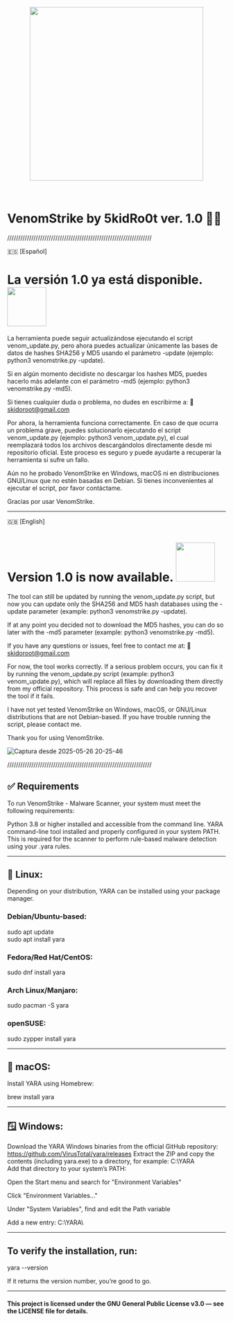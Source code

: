 <p align="center">
  <img src="https://media.giphy.com/media/YRDuN32tiOevbMTNMK/giphy.gif?cid=ecf05e479otb19ifyhrsabvn4sfkl9m6g8jjdgto7vdz2zmj&ep=v1_stickers_search&rid=giphy.gif&ct=s" width="400" />
</p>

<br>

# VenomStrike by 5kidRo0t ver. 1.0 🏴‍☠️

//////////////////////////////////////////////////////////////////

🇪🇸 [Español]

# La versión 1.0 ya está disponible.<img src="https://media.giphy.com/media/jvQdgWel96thK/giphy.gif?cid=ecf05e47tpp0fslmjz4wcqe4hwozctqiqd0p5s8r7h3xxwok&ep=v1_stickers_search&rid=giphy.gif&ct=s" width="90" />
</p>

La herramienta puede seguir actualizándose ejecutando el script venom_update.py, pero ahora puedes actualizar únicamente las bases de datos de hashes SHA256 y MD5 usando el parámetro -update (ejemplo:
python3 venomstrike.py -update).

Si en algún momento decidiste no descargar los hashes MD5, puedes hacerlo más adelante con el parámetro -md5 (ejemplo:
python3 venomstrike.py -md5).

Si tienes cualquier duda o problema, no dudes en escribirme a:
📩 skidoroot@gmail.com

Por ahora, la herramienta funciona correctamente.
En caso de que ocurra un problema grave, puedes solucionarlo ejecutando el script venom_update.py (ejemplo:
python3 venom_update.py), el cual reemplazará todos los archivos descargándolos directamente desde mi repositorio oficial.
Este proceso es seguro y puede ayudarte a recuperar la herramienta si sufre un fallo.

Aún no he probado VenomStrike en Windows, macOS ni en distribuciones GNU/Linux que no estén basadas en Debian.
Si tienes inconvenientes al ejecutar el script, por favor contáctame.

Gracias por usar VenomStrike.

---

🇬🇧 [English]

# Version 1.0 is now available. <img src="https://media.giphy.com/media/13xxoHrXk4Rrdm/giphy.gif?cid=ecf05e479weh4ruvl8qie683dkjostlruvsvcti52a9l1e37&ep=v1_stickers_search&rid=giphy.gif&ct=s" width="90" />
</p>

The tool can still be updated by running the venom_update.py script, but now you can update only the SHA256 and MD5 hash databases using the -update parameter (example:
python3 venomstrike.py -update).

If at any point you decided not to download the MD5 hashes, you can do so later with the -md5 parameter (example:
python3 venomstrike.py -md5).

If you have any questions or issues, feel free to contact me at:
📩 skidoroot@gmail.com

For now, the tool works correctly.
If a serious problem occurs, you can fix it by running the venom_update.py script (example:
python3 venom_update.py), which will replace all files by downloading them directly from my official repository.
This process is safe and can help you recover the tool if it fails.

I have not yet tested VenomStrike on Windows, macOS, or GNU/Linux distributions that are not Debian-based.
If you have trouble running the script, please contact me.

Thank you for using VenomStrike.


![Captura desde 2025-05-26 20-25-46](https://github.com/user-attachments/assets/57392bbd-a2d9-436e-942f-305fcdefad92)

//////////////////////////////////////////////////////////////////


## ✅ Requirements
To run VenomStrike - Malware Scanner, your system must meet the following requirements:

Python 3.8 or higher installed and accessible from the command line.
YARA command-line tool installed and properly configured in your system PATH. This is required for the scanner to perform rule-based malware detection using your .yara rules.

-------------------------------------------------------------------------------------------------------------------------------------

## 🐧 Linux:
Depending on your distribution, YARA can be installed using your package manager.

### Debian/Ubuntu-based:

sudo apt update  
sudo apt install yara

### Fedora/Red Hat/CentOS:

sudo dnf install yara

### Arch Linux/Manjaro:

sudo pacman -S yara

### openSUSE:

sudo zypper install yara

-------------------------------------------------------------------------------------------------------------------------------------

## 🍎 macOS:
Install YARA using Homebrew:

brew install yara

-------------------------------------------------------------------------------------------------------------------------------------

## 🪟 Windows:
Download the YARA Windows binaries from the official GitHub repository: https://github.com/VirusTotal/yara/releases
Extract the ZIP and copy the contents (including yara.exe) to a directory, for example: C:\YARA\
Add that directory to your system’s PATH:

Open the Start menu and search for "Environment Variables"

Click "Environment Variables…"

Under "System Variables", find and edit the Path variable

Add a new entry: C:\YARA\

------------------------------------------------------------------------------------------------------------------------------------

## To verify the installation, run:

yara --version

If it returns the version number, you’re good to go.

---

#### This project is licensed under the GNU General Public License v3.0 — see the LICENSE file for details.

